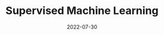 ---
# Page title
title: Supervised Machine Learning

# Page summary for search engines.
summary: 

# Date page published
date: 2022-07-30

type: book

# Position of this page in the menu. Remove this option to sort alphabetically.
weight: 1
---